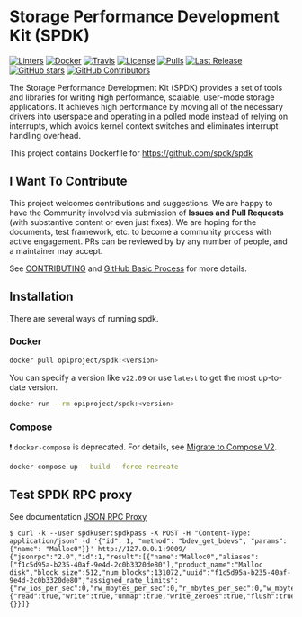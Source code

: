 # Storage Performance Development Kit (SPDK)

[![Linters](https://github.com/opiproject/spdk/actions/workflows/linters.yml/badge.svg)](https://github.com/opiproject/spdk/actions/workflows/linters.yml)
[![Docker](https://github.com/opiproject/spdk/actions/workflows/docker-publish.yml/badge.svg)](https://github.com/opiproject/spdk/actions/workflows/docker-publish.yml)
[![Travis](https://app.travis-ci.com/opiproject/spdk.svg?branch=main)](https://app.travis-ci.com/opiproject/spdk)
[![License](https://img.shields.io/github/license/opiproject/spdk?style=flat-square&color=blue&label=License)](https://github.com/opiproject/spdk/blob/master/LICENSE)
[![Pulls](https://img.shields.io/docker/pulls/opiproject/spdk.svg?logo=docker&style=flat&label=Pulls)](https://hub.docker.com/r/opiproject/spdk)
[![Last Release](https://img.shields.io/github/v/release/opiproject/spdk?label=Latest&style=flat-square&logo=go)](https://github.com/opiproject/spdk/releases)
[![GitHub stars](https://img.shields.io/github/stars/opiproject/spdk.svg?style=flat-square&label=github%20stars)](https://github.com/opiproject/spdk)
[![GitHub Contributors](https://img.shields.io/github/contributors/opiproject/spdk.svg?style=flat-square)](https://github.com/opiproject/spdk/graphs/contributors)

The Storage Performance Development Kit (SPDK) provides a set of tools and libraries for writing high performance, scalable, user-mode storage applications. It achieves high performance by moving all of the necessary drivers into userspace and operating in a polled mode instead of relying on interrupts, which avoids kernel context switches and eliminates interrupt handling overhead.

This project contains Dockerfile for <https://github.com/spdk/spdk>

## I Want To Contribute

This project welcomes contributions and suggestions.  We are happy to have the Community involved via submission of **Issues and Pull Requests** (with substantive content or even just fixes). We are hoping for the documents, test framework, etc. to become a community process with active engagement.  PRs can be reviewed by by any number of people, and a maintainer may accept.

See [CONTRIBUTING](https://github.com/opiproject/opi/blob/main/CONTRIBUTING.md) and [GitHub Basic Process](https://github.com/opiproject/opi/blob/main/doc-github-rules.md) for more details.

## Installation

There are several ways of running spdk.

### Docker

```sh
docker pull opiproject/spdk:<version>
```

You can specify a version like `v22.09` or use `latest` to get the most up-to-date version.

```sh
docker run --rm opiproject/spdk:<version>
```

### Compose

:exclamation: `docker-compose` is deprecated. For details, see [Migrate to Compose V2](https://docs.docker.com/compose/migrate/).

```sh
docker-compose up --build --force-recreate
```

## Test SPDK RPC proxy

See documentation [JSON RPC Proxy](https://spdk.io/doc/jsonrpc_proxy.html)

```text
$ curl -k --user spdkuser:spdkpass -X POST -H "Content-Type: application/json" -d '{"id": 1, "method": "bdev_get_bdevs", "params": {"name": "Malloc0"}}' http://127.0.0.1:9009/
{"jsonrpc":"2.0","id":1,"result":[{"name":"Malloc0","aliases":["f1c5d95a-b235-40af-9e4d-2c0b3320de80"],"product_name":"Malloc disk","block_size":512,"num_blocks":131072,"uuid":"f1c5d95a-b235-40af-9e4d-2c0b3320de80","assigned_rate_limits":{"rw_ios_per_sec":0,"rw_mbytes_per_sec":0,"r_mbytes_per_sec":0,"w_mbytes_per_sec":0},"claimed":false,"zoned":false,"supported_io_types":{"read":true,"write":true,"unmap":true,"write_zeroes":true,"flush":true,"reset":true,"nvme_admin":false,"nvme_io":false},"driver_specific":{}}]}
```
